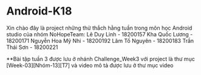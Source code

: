 # Android-K18
Xin chào đây là project những thử thắch hằng tuần trong môn học Android studio của nhóm NoHopeTeam:
Lê Duy Linh - 18200157
Kha Quốc Lương - 18200171
Nguyễn Hoa Mỹ Nhi - 18200192
Lâm Tố Nguyên - 18200183
Trần Thái Sơn - 18200221

**Bài tập tuần 3 được lưu ở nhánh Challenge_Week3 với project là thư mục [Week-03][Nhóm-13][T7] và video mô tả được lưu ở thư mục video
